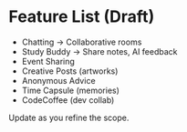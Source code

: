 # Feature List (Draft)

- Chatting → Collaborative rooms
- Study Buddy → Share notes, AI feedback
- Event Sharing
- Creative Posts (artworks)
- Anonymous Advice
- Time Capsule (memories)
- CodeCoffee (dev collab)

Update as you refine the scope.

